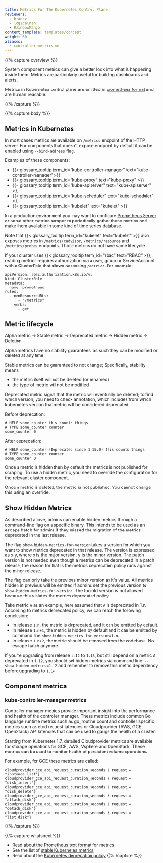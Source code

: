 ```yaml
---
title: Metrics For The Kubernetes Control Plane
reviewers:
  - brancz
  - logicalhan
  - RainbowMango
content_template: templates/concept
weight: 60
aliases:
  - controller-metrics.md
---
```


{{% capture overview %}}

System component metrics can give a better look into what is happening inside
them. Metrics are particularly useful for building dashboards and alerts.

Metrics in Kubernetes control plane are emitted in
[prometheus format](https://prometheus.io/docs/instrumenting/exposition_formats/)
and are human readable.

{{% /capture %}}

{{% capture body %}}

## Metrics in Kubernetes

In most cases metrics are available on `/metrics` endpoint of the HTTP server.
For components that doesn't expose endpoint by default it can be enabled using
`--bind-address` flag.

Examples of those components:

- {{< glossary_tooltip term_id="kube-controller-manager" text="kube-controller-manager" >}}
- {{< glossary_tooltip term_id="kube-proxy" text="kube-proxy" >}}
- {{< glossary_tooltip term_id="kube-apiserver" text="kube-apiserver" >}}
- {{< glossary_tooltip term_id="kube-scheduler" text="kube-scheduler" >}}
- {{< glossary_tooltip term_id="kubelet" text="kubelet" >}}

In a production environment you may want to configure
[Prometheus Server](https://prometheus.io/) or some other metrics scraper to
periodically gather these metrics and make them available in some kind of time
series database.

Note that {{< glossary_tooltip term_id="kubelet" text="kubelet" >}} also exposes
metrics in `/metrics/cadvisor`, `/metrics/resource` and `/metrics/probes`
endpoints. Those metrics do not have same lifecycle.

If your cluster uses {{< glossary_tooltip term_id="rbac" text="RBAC" >}},
reading metrics requires authorization via a user, group or ServiceAccount with
a ClusterRole that allows accessing `/metrics`. For example:

```
apiVersion: rbac.authorization.k8s.io/v1
kind: ClusterRole
metadata:
  name: prometheus
rules:
  - nonResourceURLs:
      - "/metrics"
    verbs:
      - get
```

## Metric lifecycle

Alpha metric → Stable metric → Deprecated metric → Hidden metric → Deletion

Alpha metrics have no stability guarantees; as such they can be modified or
deleted at any time.

Stable metrics can be guaranteed to not change; Specifically, stability means:

- the metric itself will not be deleted (or renamed)
- the type of metric will not be modified

Deprecated metric signal that the metric will eventually be deleted; to find
which version, you need to check annotation, which includes from which
kubernetes version that metric will be considered deprecated.

Before deprecation:

```
# HELP some_counter this counts things
# TYPE some_counter counter
some_counter 0
```

After deprecation:

```
# HELP some_counter (Deprecated since 1.15.0) this counts things
# TYPE some_counter counter
some_counter 0
```

Once a metric is hidden then by default the metrics is not published for
scraping. To use a hidden metric, you need to override the configuration for the
relevant cluster component.

Once a metric is deleted, the metric is not published. You cannot change this
using an override.

## Show Hidden Metrics

As described above, admins can enable hidden metrics through a command-line flag
on a specific binary. This intends to be used as an escape hatch for admins if
they missed the migration of the metrics deprecated in the last release.

The flag `show-hidden-metrics-for-version` takes a version for which you want to
show metrics deprecated in that release. The version is expressed as x.y, where
x is the major version, y is the minor version. The patch version is not needed
even though a metrics can be deprecated in a patch release, the reason for that
is the metrics deprecation policy runs against the minor release.

The flag can only take the previous minor version as it's value. All metrics
hidden in previous will be emitted if admins set the previous version to
`show-hidden-metrics-for-version`. The too old version is not allowed because
this violates the metrics deprecated policy.

Take metric `A` as an example, here assumed that `A` is deprecated in 1.n.
According to metrics deprecated policy, we can reach the following conclusion:

- In release `1.n`, the metric is deprecated, and it can be emitted by default.
- In release `1.n+1`, the metric is hidden by default and it can be emitted by
  command line `show-hidden-metrics-for-version=1.n`.
- In release `1.n+2`, the metric should be removed from the codebase. No escape
  hatch anymore.

If you're upgrading from release `1.12` to `1.13`, but still depend on a metric
`A` deprecated in `1.12`, you should set hidden metrics via command line:
`--show-hidden-metrics=1.12` and remember to remove this metric dependency
before upgrading to `1.14`

## Component metrics

### kube-controller-manager metrics

Controller manager metrics provide important insight into the performance and
health of the controller manager. These metrics include common Go language
runtime metrics such as go_routine count and controller specific metrics such as
etcd request latencies or Cloudprovider (AWS, GCE, OpenStack) API latencies that
can be used to gauge the health of a cluster.

Starting from Kubernetes 1.7, detailed Cloudprovider metrics are available for
storage operations for GCE, AWS, Vsphere and OpenStack. These metrics can be
used to monitor health of persistent volume operations.

For example, for GCE these metrics are called:

```
cloudprovider_gce_api_request_duration_seconds { request = "instance_list"}
cloudprovider_gce_api_request_duration_seconds { request = "disk_insert"}
cloudprovider_gce_api_request_duration_seconds { request = "disk_delete"}
cloudprovider_gce_api_request_duration_seconds { request = "attach_disk"}
cloudprovider_gce_api_request_duration_seconds { request = "detach_disk"}
cloudprovider_gce_api_request_duration_seconds { request = "list_disk"}
```

{{% /capture %}}

{{% capture whatsnext %}}

- Read about the
  [Prometheus text format](https://github.com/prometheus/docs/blob/master/content/docs/instrumenting/exposition_formats.md#text-based-format)
  for metrics
- See the list of
  [stable Kubernetes metrics](https://github.com/kubernetes/kubernetes/blob/master/test/instrumentation/testdata/stable-metrics-list.yaml)
- Read about the
  [Kubernetes deprecation policy](https://kubernetes.io/docs/reference/using-api/deprecation-policy/#deprecating-a-feature-or-behavior)
  {{% /capture %}}
